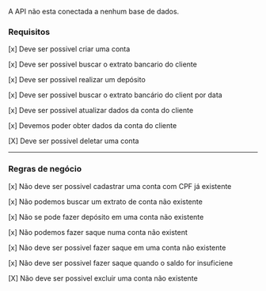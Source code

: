 
A API não esta conectada a nenhum base de dados.


### Requisitos

[x] Deve ser possivel criar uma conta

[x] Deve ser possivel buscar o extrato bancario do cliente

[x] Deve ser possivel realizar um depósito

[x] Deve ser possivel buscar o extrato bancário do client por data

[x] Deve ser possivel atualizar dados da conta do cliente

[x] Devemos poder obter dados da conta do cliente

[X] Deve ser possivel deletar uma conta

---

### Regras de negócio

[x] Não deve ser possivel cadastrar uma conta com CPF já existente

[x] Não podemos buscar um extrato de conta não existente

[x] Não se pode fazer depósito em uma conta não existente

[x] Não podemos fazer saque numa conta não existent

[x] Não deve ser possivel fazer saque em uma conta não existente

[x] Não deve ser possivel fazer saque quando o saldo for insuficiene

[X] Não deve ser possivel excluir uma conta não existente
